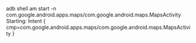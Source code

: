 adb shell am start -n com.google.android.apps.maps/com.google.android.maps.MapsActivity
Starting: Intent { cmp=com.google.android.apps.maps/com.google.android.maps.MapsActivity }
